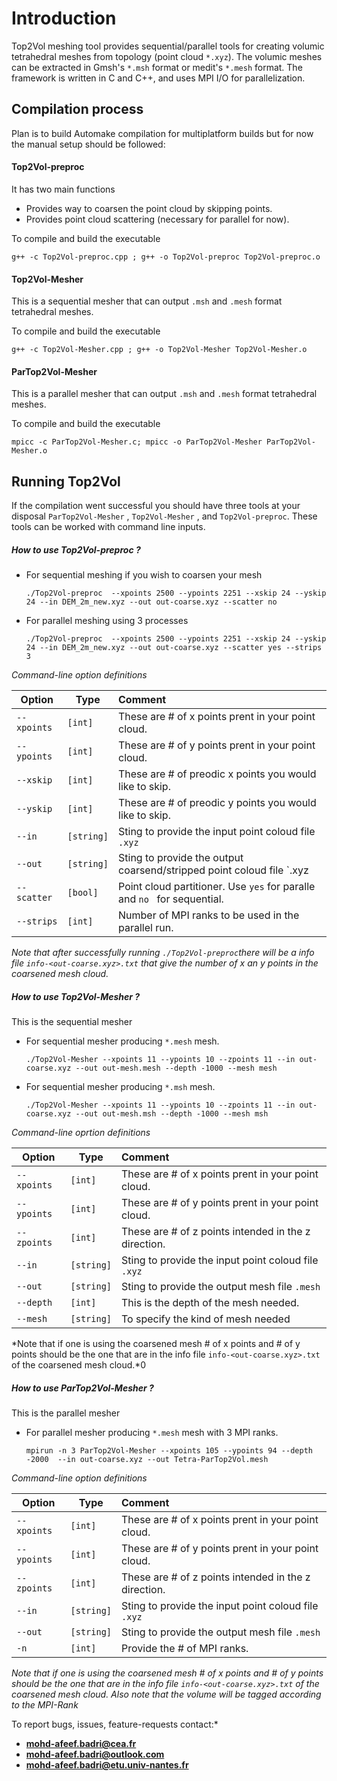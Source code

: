 # Introduction

Top2Vol meshing tool provides sequential/parallel tools for creating volumic tetrahedral meshes from topology (point cloud `*.xyz`). The volumic meshes can be extracted in Gmsh's `*.msh` format or medit's `*.mesh` format.  The framework is written in C and C++, and uses MPI I/O for parallelization.  



## Compilation process ##

Plan is to build Automake compilation for multiplatform builds but for now the manual setup should be followed:

#### Top2Vol-preproc

It has two main functions 

- Provides way to coarsen the point cloud by skipping points.
- Provides point cloud scattering (necessary for parallel for now).  

To compile and build the executable 

```
g++ -c Top2Vol-preproc.cpp ; g++ -o Top2Vol-preproc Top2Vol-preproc.o
```

#### Top2Vol-Mesher

This is a sequential mesher that can output `.msh` and `.mesh` format tetrahedral meshes.

To compile and build the executable 

```
g++ -c Top2Vol-Mesher.cpp ; g++ -o Top2Vol-Mesher Top2Vol-Mesher.o
```

#### ParTop2Vol-Mesher

This is a parallel mesher that can output `.msh` and `.mesh` format tetrahedral meshes.

To compile and build the executable 

```
mpicc -c ParTop2Vol-Mesher.c; mpicc -o ParTop2Vol-Mesher ParTop2Vol-Mesher.o
```



## Running Top2Vol

If the compilation went successful you should have three tools at your disposal `ParTop2Vol-Mesher` , `Top2Vol-Mesher` , and `Top2Vol-preproc`. These tools can be worked with command line inputs.





##### How to use Top2Vol-preproc ?

- For sequential meshing if you wish to coarsen your mesh 

  ```
  ./Top2Vol-preproc  --xpoints 2500 --ypoints 2251 --xskip 24 --yskip 24 --in DEM_2m_new.xyz --out out-coarse.xyz --scatter no
  ```

- For parallel meshing using 3 processes 

  ```
  ./Top2Vol-preproc  --xpoints 2500 --ypoints 2251 --xskip 24 --yskip 24 --in DEM_2m_new.xyz --out out-coarse.xyz --scatter yes --strips 3
  ```

*Command-line option definitions*

| Option      | Type       | Comment                                                      |
| ----------- | ---------- | :----------------------------------------------------------- |
| `--xpoints` | `[int]`    | These are # of x points prent in your point cloud.           |
| `--ypoints` | `[int]`    | These are # of y points prent in your point cloud.           |
| `--xskip`   | `[int]`    | These are # of preodic x points you would like to skip.      |
| `--yskip`   | `[int]`    | These are # of preodic y points you would like to skip.      |
| `--in`      | `[string]` | Sting to provide the input point coloud file `.xyz`          |
| `--out`     | `[string]` | Sting to provide the  output coarsend/stripped point coloud file `.xyz |
| `--scatter` | `[bool]`   | Point cloud partitioner. Use `yes` for paralle and `no ` for sequential. |
| `--strips`  | `[int]`    | Number of MPI ranks to be used in the parallel run.          |

*Note that after successfully running `./Top2Vol-preproc`there will be a  info file `info-<out-coarse.xyz>.txt` that give the number of x an y points in the coarsened mesh cloud.*





##### How to use Top2Vol-Mesher ?

This is the sequential mesher 

- For  sequential mesher producing  `*.mesh` mesh.

  ```
  ./Top2Vol-Mesher --xpoints 11 --ypoints 10 --zpoints 11 --in out-coarse.xyz --out out-mesh.mesh --depth -1000 --mesh mesh
  ```
  
- For  sequential mesher producing  `*.msh` mesh.

  ```
  ./Top2Vol-Mesher --xpoints 11 --ypoints 10 --zpoints 11 --in out-coarse.xyz --out out-mesh.msh --depth -1000 --mesh msh
  ```

*Command-line oprtion definitions*

| Option      | Type       | Comment                                              |
| ----------- | ---------- | :--------------------------------------------------- |
| `--xpoints` | `[int]`    | These are # of x points prent in your point cloud.   |
| `--ypoints` | `[int]`    | These are # of y points prent in your point cloud.   |
| `--zpoints` | `[int]`    | These are # of z points intended in the z direction. |
| `--in`      | `[string]` | Sting to provide the input point coloud file `.xyz`  |
| `--out`     | `[string]` | Sting to provide the  output mesh file  `.mesh`      |
| `--depth`   | `[int]`    | This is the depth of the mesh needed.                |
| `--mesh`    | `[string]` | To specify the kind of mesh needed                   |

*Note that if one is using the coarsened mesh # of x points and # of y points should be the one  that are in the info file `info-<out-coarse.xyz>.txt` of the coarsened mesh cloud.*0



##### How to use ParTop2Vol-Mesher ?

This is the parallel mesher 

- For parallel mesher producing  `*.mesh` mesh with 3 MPI ranks.

  ```
  mpirun -n 3 ParTop2Vol-Mesher --xpoints 105 --ypoints 94 --depth -2000  --in out-coarse.xyz --out Tetra-ParTop2Vol.mesh
  ```

*Command-line option definitions*

| Option      | Type       | Comment                                              |
| ----------- | ---------- | :--------------------------------------------------- |
| `--xpoints` | `[int]`    | These are # of x points prent in your point cloud.   |
| `--ypoints` | `[int]`    | These are # of y points prent in your point cloud.   |
| `--zpoints` | `[int]`    | These are # of z points intended in the z direction. |
| `--in`      | `[string]` | Sting to provide the input point coloud file `.xyz`  |
| `--out`     | `[string]` | Sting to provide the  output mesh file  `.mesh`      |
| `-n`        | `[int]`    | Provide the # of MPI ranks.                          |



*Note that if one is using the coarsened mesh # of x points and # of y points should be the one  that are in the info file `info-<out-coarse.xyz>.txt` of the coarsened mesh cloud. Also note that the volume will be tagged according to the MPI-Rank*





To report bugs, issues, feature-requests contact:* 

- **mohd-afeef.badri@cea.fr**
- **mohd-afeef.badri@outlook.com**
- **mohd-afeef.badri@etu.univ-nantes.fr** 
